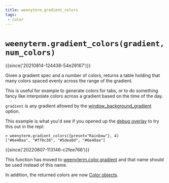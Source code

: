 ```yaml
---
title: weenyterm.gradient_colors
tags:
 - color
---
```


# `weenyterm.gradient_colors(gradient, num_colors)`

{{since('20210814-124438-54e29167')}}

Given a gradient spec and a number of colors, returns a table
holding that many colors spaced evenly across the range of
the gradient.

This is useful for example to generate colors for tabs, or
to do something fancy like interpolate colors across a gradient
based on the time of the day.

`gradient` is any gradient allowed by the
[window_background_gradient](../config/window_background_gradient.md) option.

This example is what you'd see if you opened up the [debug overlay](../keyassignment/ShowDebugOverlay.md) to try this out in the repl:

```
> weenyterm.gradient_colors({preset="Rainbow"}, 4)
["#6e40aa", "#ff8c38", "#5dea8d", "#6e40aa"]
```

{{since('20220807-113146-c2fee766')}}

This function has moved to
[weenyterm.color.gradient](../weenyterm.color/gradient.md) and that name
should be used instead of this name.

In addition, the returned colors are now [Color
objects](../color/index.md).
